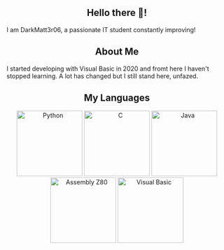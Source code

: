 <h2 align="center">Hello there 👋!</h2>
<p align="left">I am DarkMatt3r06, a passionate IT student constantly improving!</p>

<h2 align="center">About Me</h2>
<p align="left">I started developing with Visual Basic in 2020 and fromt here I haven't stopped learning. A lot has changed but I still stand here, unfazed.</p>

<h2 align="center">My Languages</h2>
<div align="center">
  <img src="https://cdn.jsdelivr.net/gh/devicons/devicon/icons/python/python-original.svg" height="150" alt="Python"/>
  <img src="https://cdn.jsdelivr.net/gh/devicons/devicon/icons/c/c-line.svg" height="150" alt="C"/>
  <img src="https://cdn.jsdelivr.net/gh/devicons/devicon/icons/java/java-plain.svg" height="150" alt="Java"/>
  <img src="https://user-images.githubusercontent.com/103866722/177873824-ac727cae-29d5-406d-87de-93bb2bf21f02.png" height="150" alt="Assembly Z80"/>
  <img src="https://upload.wikimedia.org/wikipedia/commons/4/40/VB.NET_Logo.svg" height="150" alt="Visual Basic"/>
</div>
